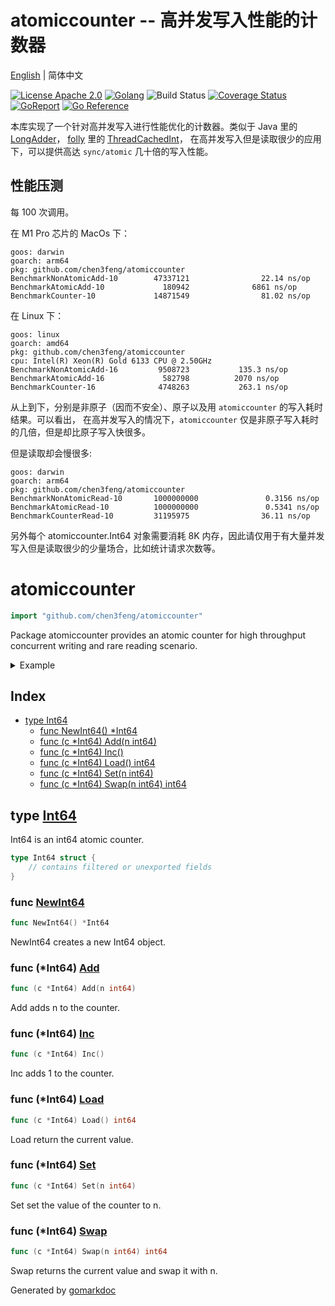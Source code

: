 # atomiccounter -- 高并发写入性能的计数器

[English](README.md) | 简体中文

[![License Apache 2.0](https://img.shields.io/badge/License-Apache_2.0-red.svg)](COPYING)
[![Golang](https://img.shields.io/badge/Language-go1.18+-blue.svg)](https://go.dev/)
![Build Status](https://github.com/chen3feng/atomiccounter/actions/workflows/go.yml/badge.svg)
[![Coverage Status](https://coveralls.io/repos/github/chen3feng/atomiccounter/badge.svg?branch=master)](https://coveralls.io/github/chen3feng/atomiccounter?branch=master)
[![GoReport](https://goreportcard.com/badge/github.com/securego/gosec)](https://goreportcard.com/report/github.com/chen3feng/atomiccounter)
[![Go Reference](https://pkg.go.dev/badge/github.com/chen3feng/atomiccounter.svg)](https://pkg.go.dev/github.com/chen3feng/atomiccounter)

本库实现了一个针对高并发写入进行性能优化的计数器。类似于 Java 里的 [LongAdder](https://segmentfault.com/a/1190000023761290)，
[folly](https://github.com/facebook/folly) 里的 [ThreadCachedInt](https://github.com/facebook/folly/blob/main/folly/docs/ThreadCachedInt.md)，
在高并发写入但是读取很少的应用下，可以提供高达 `sync/atomic` 几十倍的写入性能。

## 性能压测

每 100 次调用。

在 M1 Pro 芯片的 MacOs 下：

```console
goos: darwin
goarch: arm64
pkg: github.com/chen3feng/atomiccounter
BenchmarkNonAtomicAdd-10        47337121                22.14 ns/op
BenchmarkAtomicAdd-10             180942              6861 ns/op
BenchmarkCounter-10             14871549                81.02 ns/op
```

在 Linux 下：

```console
goos: linux
goarch: amd64
pkg: github.com/chen3feng/atomiccounter
cpu: Intel(R) Xeon(R) Gold 6133 CPU @ 2.50GHz
BenchmarkNonAtomicAdd-16    	 9508723	       135.3 ns/op
BenchmarkAtomicAdd-16       	  582798	      2070 ns/op
BenchmarkCounter-16         	 4748263	       263.1 ns/op
```

从上到下，分别是非原子（因而不安全）、原子以及用 `atomiccounter` 的写入耗时结果。可以看出，
在高并发写入的情况下，`atomiccounter` 仅是非原子写入耗时的几倍，但是却比原子写入快很多。

但是读取却会慢很多:

```console
goos: darwin
goarch: arm64
pkg: github.com/chen3feng/atomiccounter
BenchmarkNonAtomicRead-10       1000000000               0.3156 ns/op
BenchmarkAtomicRead-10          1000000000               0.5341 ns/op
BenchmarkCounterRead-10         31195975                36.11 ns/op
```

另外每个 atomiccounter.Int64 对象需要消耗 8K 内存，因此请仅用于有大量并发写入但是读取很少的少量场合，比如统计请求次数等。

<!-- gomarkdoc:embed:start -->

<!-- Code generated by gomarkdoc. DO NOT EDIT -->

# atomiccounter

```go
import "github.com/chen3feng/atomiccounter"
```

Package atomiccounter provides an atomic counter for high throughput concurrent writing and rare reading scenario.

<details><summary>Example</summary>
<p>

```go
package main

import (
	"fmt"
	"github.com/chen3feng/atomiccounter"
	"sync"
)

func main() {
	counter := atomiccounter.NewInt64()
	var wg sync.WaitGroup
	for i := 0; i < 100; i++ {
		wg.Add(1)
		go func() {
			counter.Inc()
			wg.Done()
		}()

	}
	wg.Wait()
	fmt.Println(counter.Load())
	counter.Set(0)
	fmt.Println(counter.Load())
}
```

#### Output

```
100
0
```

</p>
</details>

## Index

- [type Int64](<#type-int64>)
  - [func NewInt64() *Int64](<#func-newint64>)
  - [func (c *Int64) Add(n int64)](<#func-int64-add>)
  - [func (c *Int64) Inc()](<#func-int64-inc>)
  - [func (c *Int64) Load() int64](<#func-int64-load>)
  - [func (c *Int64) Set(n int64)](<#func-int64-set>)
  - [func (c *Int64) Swap(n int64) int64](<#func-int64-swap>)


## type [Int64](<https://github.com/chen3feng/atomiccounter/blob/master/int64.go#L12-L15>)

Int64 is an int64 atomic counter.

```go
type Int64 struct {
    // contains filtered or unexported fields
}
```

### func [NewInt64](<https://github.com/chen3feng/atomiccounter/blob/master/int64.go#L22>)

```go
func NewInt64() *Int64
```

NewInt64 creates a new Int64 object.

### func \(\*Int64\) [Add](<https://github.com/chen3feng/atomiccounter/blob/master/int64.go#L27>)

```go
func (c *Int64) Add(n int64)
```

Add adds n to the counter.

### func \(\*Int64\) [Inc](<https://github.com/chen3feng/atomiccounter/blob/master/int64.go#L33>)

```go
func (c *Int64) Inc()
```

Inc adds 1 to the counter.

### func \(\*Int64\) [Load](<https://github.com/chen3feng/atomiccounter/blob/master/int64.go#L43>)

```go
func (c *Int64) Load() int64
```

Load return the current value.

### func \(\*Int64\) [Set](<https://github.com/chen3feng/atomiccounter/blob/master/int64.go#L38>)

```go
func (c *Int64) Set(n int64)
```

Set set the value of the counter to n.

### func \(\*Int64\) [Swap](<https://github.com/chen3feng/atomiccounter/blob/master/int64.go#L52>)

```go
func (c *Int64) Swap(n int64) int64
```

Swap returns the current value and swap it with n.



Generated by [gomarkdoc](<https://github.com/princjef/gomarkdoc>)


<!-- gomarkdoc:embed:end -->
